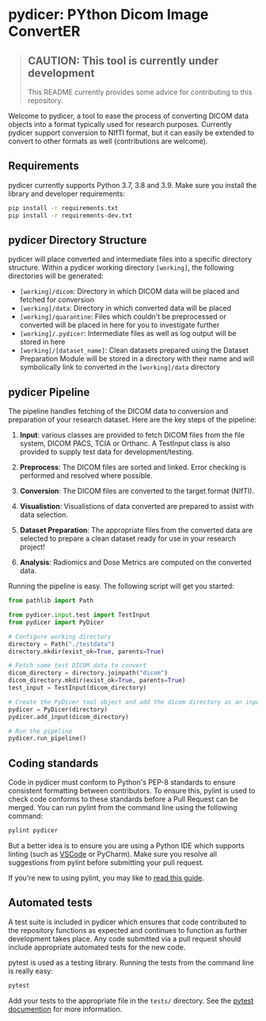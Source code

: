 # pydicer: PYthon Dicom Image ConvertER

> ## CAUTION: This tool is currently under development
>
> This README currently provides some advice for contributing to this repository.

Welcome to pydicer, a tool to ease the process of converting DICOM data objects into a format typically used for research purposes. Currently pydicer support conversion to NIfTI format, but it can easily be extended to convert to other formats as well (contributions are welcome).

## Requirements

pydicer currently supports Python 3.7, 3.8 and 3.9. Make sure you install the library and developer requirements:

```bash
pip install -r requirements.txt
pip install -r requirements-dev.txt
```

## pydicer Directory Structure

pydicer will place converted and intermediate files into a specific directory structure. Within a pydicer working directory `[working]`, the following directories will be generated:

- `[working]/dicom`: Directory in which DICOM data will be placed and fetched for conversion
- `[working]/data`: Directory in which converted data will be placed
- `[working]/quarantine`: Files which couldn't be preprocessed or converted will be placed in here for you to investigate further
- `[working]/.pydicer`: Intermediate files as well as log output will be stored in here
- `[working]/[dataset_name]`: Clean datasets prepared using the Dataset Preparation Module will be stored in a directory with their name and will symbolically link to converted in the `[working]/data` directory

## pydicer Pipeline

The pipeline handles fetching of the DICOM data to conversion and preparation of your research dataset. Here are the key steps of the pipeline:

1. **Input**: various classes are provided to fetch DICOM files from the file system, DICOM PACS, TCIA or Orthanc. A TestInput class is also provided to supply test data for development/testing.

2. **Preprocess**: The DICOM files are sorted and linked. Error checking is performed and resolved where possible.

3. **Conversion**: The DICOM files are converted to the target format (NIfTI).

4. **Visualistion**: Visualistions of data converted are prepared to assist with data selection.

5. **Dataset Preparation**: The appropriate files from the converted data are selected to prepare a clean dataset ready for use in your research project!

6. **Analysis**: Radiomics and Dose Metrics are computed on the converted data.

Running the pipeline is easy. The following script will get you started:

```python
from pathlib import Path

from pydicer.input.test import TestInput
from pydicer import PyDicer

# Configure working directory
directory = Path("./testdata")
directory.mkdir(exist_ok=True, parents=True)

# Fetch some test DICOM data to convert
dicom_directory = directory.joinpath("dicom")
dicom_directory.mkdir(exist_ok=True, parents=True)
test_input = TestInput(dicom_directory)

# Create the PyDicer tool object and add the dicom directory as an input location
pydicer = PyDicer(directory)
pydicer.add_input(dicom_directory)

# Run the pipeline
pydicer.run_pipeline()
```

## Coding standards

Code in pydicer must conform to Python's PEP-8 standards to ensure consistent formatting between contributors. To ensure this, pylint is used to check code conforms to these standards before a Pull Request can be merged. You can run pylint from the command line using the following command:

```bash
pylint pydicer
```

But a better idea is to ensure you are using a Python IDE which supports linting (such as [VSCode](https://code.visualstudio.com/docs/python/linting) or PyCharm). Make sure you resolve all suggestions from pylint before submitting your pull request.

If you're new to using pylint, you may like to [read this guide](https://docs.pylint.org/en/v2.11.1/tutorial.html).

## Automated tests

A test suite is included in pydicer which ensures that code contributed to the repository functions as expected and continues to function as further development takes place. Any code submitted via a pull request should include appropriate automated tests for the new code.

pytest is used as a testing library. Running the tests from the command line is really easy:

```bash
pytest
```

Add your tests to the appropriate file in the `tests/` directory. See the [pytest documention](https://docs.pytest.org/en/6.2.x/getting-started.html) for more information.
